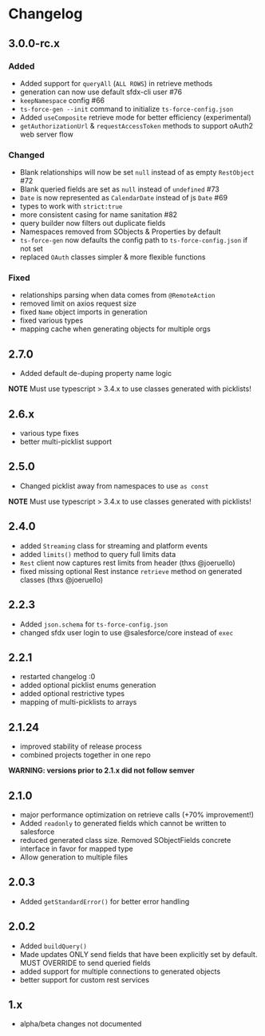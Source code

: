 # Changelog

## 3.0.0-rc.x

### Added

- Added support for `queryAll` (`ALL ROWS`) in retrieve methods 
- generation can now use default sfdx-cli user #76
- `keepNamespace` config #66
- `ts-force-gen --init` command to initialize `ts-force-config.json`
- Added `useComposite` retrieve mode for better efficiency (experimental)
- `getAuthorizationUrl` & `requestAccessToken` methods to support oAuth2 web server flow

### Changed

- Blank relationships will now be set `null` instead of as empty `RestObject` #72
- Blank queried fields are set as `null` instead of `undefined` #73
- `Date` is now represented as `CalendarDate` instead of js `Date` #69
- types to work with `strict:true`
- more consistent casing for name sanitation #82
- query builder now filters out duplicate fields
- Namespaces removed from SObjects & Properties by default
- `ts-force-gen` now defaults the config path to `ts-force-config.json` if not set
- replaced `OAuth` classes simpler & more flexible functions
### Fixed

- relationships parsing when data comes from `@RemoteAction`
- removed limit on axios request size
- fixed `Name` object imports in generation
- fixed various types
- mapping cache when generating objects for multiple orgs

## 2.7.0

- Added default de-duping property name logic

**NOTE** Must use typescript > 3.4.x to use classes generated with picklists!

## 2.6.x

- various type fixes
- better multi-picklist support

## 2.5.0

- Changed picklist away from namespaces to use `as const`

**NOTE** Must use typescript > 3.4.x to use classes generated with picklists!

## 2.4.0

- added `Streaming` class for streaming and platform events
- added `limits()` method to query full limits data
- `Rest` client now captures rest limits from header (thxs @joeruello)
- fixed missing optional Rest instance `retrieve` method on generated classes (thxs @joeruello)

## 2.2.3

- Added `json.schema` for `ts-force-config.json`
- changed sfdx user login to use @salesforce/core instead of `exec`

## 2.2.1

- restarted changelog :0
- added optional picklist enums generation
- added optional restrictive types
- mapping of multi-picklists to arrays

## 2.1.24

- improved stability of release process
- combined projects together in one repo

**WARNING: versions prior to 2.1.x did not follow semver**

## 2.1.0

- major performance optimization on retrieve calls (+70% improvement!)
- Added `readonly` to generated fields which cannot be written to salesforce
- reduced generated class size.  Removed SObjectFields concrete interface in favor for mapped type
- Allow generation to multiple files

## 2.0.3

- Added `getStandardError()` for better error handling

## 2.0.2

- Added `buildQuery()`
- Made updates ONLY send fields that have been explicitly set by default.  MUST OVERRIDE to send queried fields
- added support for multiple connections to generated objects
- better support for custom rest services


## 1.x

- alpha/beta changes not documented

